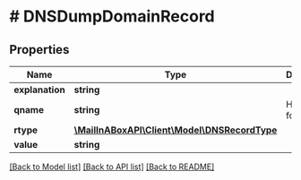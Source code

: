 # # DNSDumpDomainRecord

## Properties

Name | Type | Description | Notes
------------ | ------------- | ------------- | -------------
**explanation** | **string** |  | 
**qname** | **string** | Hostname format. | 
**rtype** | [**\MailInABoxAPI\Client\Model\DNSRecordType**](DNSRecordType.md) |  | [optional] 
**value** | **string** |  | 

[[Back to Model list]](../../README.md#documentation-for-models) [[Back to API list]](../../README.md#documentation-for-api-endpoints) [[Back to README]](../../README.md)


